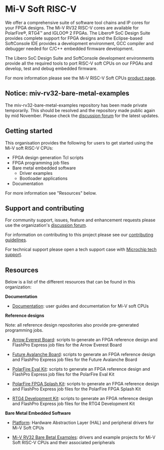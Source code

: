 # Mi-V Soft RISC-V

We offer a comprehensive suite of software tool chains and IP cores for your FPGA designs. 
The Mi-V RV32 RISC-V cores are available for PolarFire®, RTG4™ and IGLOO® 2 FPGAs. 
The Libero® SoC Design Suite provides complete support for FPGA designs and the Eclipse-based SoftConsole IDE provides a development environment, GCC compiler and debugger needed for C/C++ embedded firmware development.

The Libero SoC Design Suite and SoftConsole development environments provide all the required tools to port RISC-V soft CPUs on our FPGAs and develop, test and debug embedded firmware.

For more information please see the Mi-V RISC-V Soft CPUs [product page](https://www.microchip.com/en-us/products/fpgas-and-plds/fpga-and-soc-design-tools/mi-v/soft-cpus).

## Notice: miv-rv32-bare-metal-examples

The miv-rv32-bare-metal-examples repository has been made private temporarily. This should be resolved and the repository made public again by mid November.
Please check the [discussion forum](https://github.com/orgs/Mi-V-Soft-RISC-V/discussions) for the latest updates.

## Getting started

This organisation provides the following for users to get started using the Mi-V soft RISC-V CPUs:

- FPGA design generation Tcl scripts
- FPGA programming job files
- Bare metal embedded software
    - Driver examples
    - Bootloader applications
- Documentation

For more information see "Resources" below.

## Support and contributing

For community support, issues, feature and enhancement requests please use the organization's [discussion forum](https://github.com/orgs/Mi-V-Soft-RISC-V/discussions).

For information on contributing to this project please see our [contributing guidelines]().

For technical support please open a tech support case with [Microchip tech support](https://microchipsupport.force.com/s/).

## Resources

Below is a list of the different resources that can be found in this organization:

**Documentation**

- [Documentation](https://github.com/Mi-V-Soft-RISC-V/miv-rv32-documentation): user guides and documentation for Mi-V soft CPUs

**Reference designs**

Note: all reference design repositories also provide pre-generated programming jobs.

- [Arrow Everest Board](https://github.com/Mi-V-Soft-RISC-V/Arrow-Everest-Board):
  scripts to generate an FPGA reference design and FlashPro Express job files for the Arrow Everest Board

- [Future Avalanche Board](https://github.com/Mi-V-Soft-RISC-V/Future-Avalanche-Board):
  scripts to generate an FPGA reference design and FlashPro Express job files for the Future Avalanche Board

- [PolarFire Eval Kit](https://github.com/Mi-V-Soft-RISC-V/PolarFire-Eval-Kit):
  scripts to generate an FPGA reference design and FlashPro Express job files for the PolarFire Eval Kit

- [PolarFire FPGA Splash Kit](https://github.com/Mi-V-Soft-RISC-V/PolarFire-FPGA-Splash-Kit):
  scripts to generate an FPGA reference design and FlashPro Express job files for the PolarFire FPGA Splash Kit

- [RTG4 Development Kit](https://github.com/Mi-V-Soft-RISC-V/RTG4-Development-Kit):
  scripts to generate an FPGA reference design and FlashPro Express job files for the RTG4 Development Kit

**Bare Metal Embedded Software**

- [Platform](https://github.com/Mi-V-Soft-RISC-V/platform): Hardware Abstraction Layer (HAL) and
  peripheral drivers for Mi-V Soft CPUs

- [Mi-V RV32 Bare Betal Examples](https://github.com/Mi-V-Soft-RISC-V/miv-rv32-bare-metal-examples):
  drivers and example projects for Mi-V Soft RISC-V CPUs and their associated peripherals
